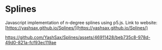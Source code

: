 # Splines 

Javascript implementation of n-degree splines using p5.js.
Link to website: [https://yashsax.github.io/Splines/](https://yashsax.github.io/Splines/)


https://github.com/YashSax/Splines/assets/46911428/beb735c8-978d-49d0-821a-fcf93ec119ae


